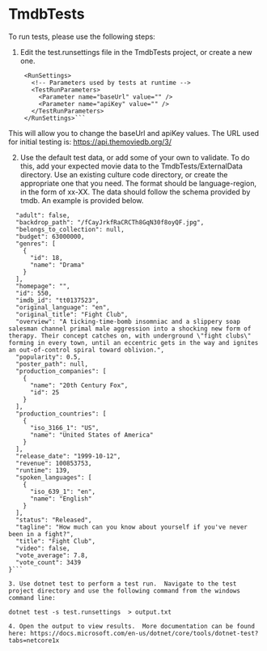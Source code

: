 # TmdbTests

To run tests, please use the following steps:

1. Edit the test.runsettings file in the TmdbTests project, or create a new one.

   ```<?xml version="1.0" encoding="utf-8"?>
    <RunSettings>
      <!-- Parameters used by tests at runtime -->
      <TestRunParameters>
        <Parameter name="baseUrl" value="" />
        <Parameter name="apiKey" value="" />
      </TestRunParameters>
    </RunSettings>```

This will allow you to change the baseUrl and apiKey values.
The URL used for initial testing is: https://api.themoviedb.org/3/

2. Use the default test data, or add some of your own to validate.  To do this, add your expected movie data to the TmdbTests/ExternalData directory. Use an existing culture code directory, or create the appropriate one that you need.  The format should be language-region, in the form of xx-XX.  The data should follow the schema provided by tmdb.  An example is provided below.

```{
  "adult": false,
  "backdrop_path": "/fCayJrkfRaCRCTh8GqN30f8oyQF.jpg",
  "belongs_to_collection": null,
  "budget": 63000000,
  "genres": [
    {
      "id": 18,
      "name": "Drama"
    }
  ],
  "homepage": "",
  "id": 550,
  "imdb_id": "tt0137523",
  "original_language": "en",
  "original_title": "Fight Club",
  "overview": "A ticking-time-bomb insomniac and a slippery soap salesman channel primal male aggression into a shocking new form of therapy. Their concept catches on, with underground \"fight clubs\" forming in every town, until an eccentric gets in the way and ignites an out-of-control spiral toward oblivion.",
  "popularity": 0.5,
  "poster_path": null,
  "production_companies": [
    {
      "name": "20th Century Fox",
      "id": 25
    }
  ],
  "production_countries": [
    {
      "iso_3166_1": "US",
      "name": "United States of America"
    }
  ],
  "release_date": "1999-10-12",
  "revenue": 100853753,
  "runtime": 139,
  "spoken_languages": [
    {
      "iso_639_1": "en",
      "name": "English"
    }
  ],
  "status": "Released",
  "tagline": "How much can you know about yourself if you've never been in a fight?",
  "title": "Fight Club",
  "video": false,
  "vote_average": 7.8,
  "vote_count": 3439
}```

3. Use dotnet test to perform a test run.  Navigate to the test project directory and use the following command from the windows command line:

dotnet test -s test.runsettings  > output.txt

4. Open the output to view results.  More documentation can be found here: https://docs.microsoft.com/en-us/dotnet/core/tools/dotnet-test?tabs=netcore1x




